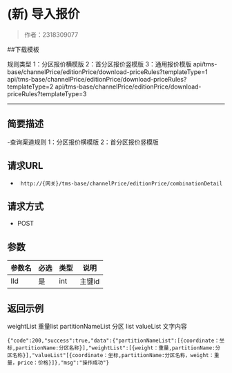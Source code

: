 # (新) 导入报价

> 作者：2318309077

##下载模板

规则类型 1：分区报价横模版 2：首分区报价竖模版  3：通用报价模版
api/tms-base/channelPrice/editionPrice/download-priceRules?templateType=1
api/tms-base/channelPrice/editionPrice/download-priceRules?templateType=2
api/tms-base/channelPrice/editionPrice/download-priceRules?templateType=3

********************************************************************************************

## 简要描述

-查询渠道规则  1：分区报价横模版 2：首分区报价竖模版  

## 请求URL
- ` http://{网关}/tms-base/channelPrice/editionPrice/combinationDetail`
  
## 请求方式
- POST

## 参数

|参数名|必选|类型|说明|
|:----    |:---|:----- |-----   |
|lId |是  |int | 主键id|

## 返回示例 
weightList  重量list
partitionNameList  分区 list
valueList 文字内容
``` 
{"code":200,"success":true,"data":{"partitionNameList":[{coordinate：坐标,partitionName:分区名称}],"weightList":[{weight：重量,partitionName:分区名称}],"valueList"[{coordinate：坐标,partitionName:分区名称，weight：重量，price：价格}]},"msg":"操作成功"}
```